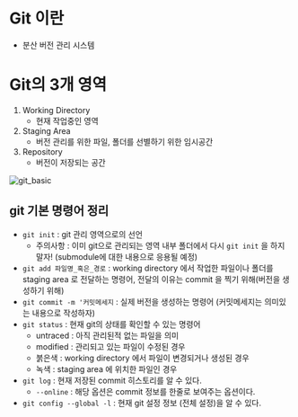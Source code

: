 # Git 이란
- 분산 버전 관리 시스템

# Git의 3개 영역
1. Working Directory
    - 현재 작업중인 영역
2. Staging Area
    - 버전 관리를 위한 파일, 폴더를 선별하기 위한 임시공간
3. Repository
    - 버전이 저장되는 공간

![git_basic](./asset/git_basic.png)

## git 기본 명령어 정리

- `git init` : git 관리 영역으로의 선언
    - 주의사항 : 이미 git으로 관리되는 영역 내부 폴더에서 다시 `git init` 을 하지 말자! (submodule에 대한 내용으로 응용될 예정)
- `git add 파일명_혹은_경로` : working directory 에서 작업한 파일이나 폴더를 staging area 로 전달하는 명령어, 전달의 이유는 commit 을 찍기 위해(버전을 생성하기 위해)
- `git commit -m '커밋메세지` : 실제 버전을 생성하는 명령어 (커밋메세지는 의미있는 내용으로 작성하자)
- `git status` : 현재 git의 상태를 확인할 수 있는 명령어
    - untraced : 아직 관리된적 없는 파일을 의미
    - modified : 관리되고 있는 파일이 수정된 경우
    - 붉은색 : working directory 에서 파일이 변경되거나 생성된 경우
    - 녹색 : staging area 에 위치한 파일인 경우
- `git log` : 현재 저장된 commit 히스토리를 알 수 있다.
    - `--online` : 해당 옵션은 commit 정보를 한줄로 보여주는 옵션이다.
- `git config --global -l` : 현재 git 설정 정보 (전체 설정)을 알 수 있다.